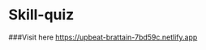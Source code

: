 # Skill-quiz
###Visit here 
<a href="https://upbeat-brattain-7bd59c.netlify.app" alt="quiz">https://upbeat-brattain-7bd59c.netlify.app</a>
